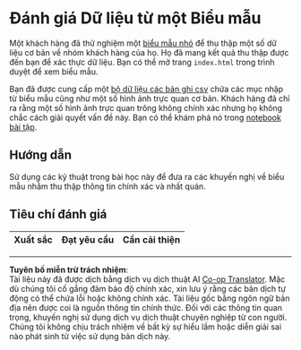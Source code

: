 <!--
CO_OP_TRANSLATOR_METADATA:
{
  "original_hash": "f9d5a7275e046223fa6474477674b810",
  "translation_date": "2025-08-28T18:18:11+00:00",
  "source_file": "2-Working-With-Data/08-data-preparation/assignment.md",
  "language_code": "vi"
}
-->
# Đánh giá Dữ liệu từ một Biểu mẫu

Một khách hàng đã thử nghiệm một [biểu mẫu nhỏ](../../../../2-Working-With-Data/08-data-preparation/index.html) để thu thập một số dữ liệu cơ bản về nhóm khách hàng của họ. Họ đã mang kết quả thu thập được đến bạn để xác thực dữ liệu. Bạn có thể mở trang `index.html` trong trình duyệt để xem biểu mẫu.

Bạn đã được cung cấp một [bộ dữ liệu các bản ghi csv](../../../../data/form.csv) chứa các mục nhập từ biểu mẫu cũng như một số hình ảnh trực quan cơ bản. Khách hàng đã chỉ ra rằng một số hình ảnh trực quan trông không chính xác nhưng họ không chắc cách giải quyết vấn đề này. Bạn có thể khám phá nó trong [notebook bài tập](assignment.ipynb).

## Hướng dẫn

Sử dụng các kỹ thuật trong bài học này để đưa ra các khuyến nghị về biểu mẫu nhằm thu thập thông tin chính xác và nhất quán.

## Tiêu chí đánh giá

Xuất sắc | Đạt yêu cầu | Cần cải thiện
--- | --- | --- |

---

**Tuyên bố miễn trừ trách nhiệm**:  
Tài liệu này đã được dịch bằng dịch vụ dịch thuật AI [Co-op Translator](https://github.com/Azure/co-op-translator). Mặc dù chúng tôi cố gắng đảm bảo độ chính xác, xin lưu ý rằng các bản dịch tự động có thể chứa lỗi hoặc không chính xác. Tài liệu gốc bằng ngôn ngữ bản địa nên được coi là nguồn thông tin chính thức. Đối với các thông tin quan trọng, khuyến nghị sử dụng dịch vụ dịch thuật chuyên nghiệp từ con người. Chúng tôi không chịu trách nhiệm về bất kỳ sự hiểu lầm hoặc diễn giải sai nào phát sinh từ việc sử dụng bản dịch này.